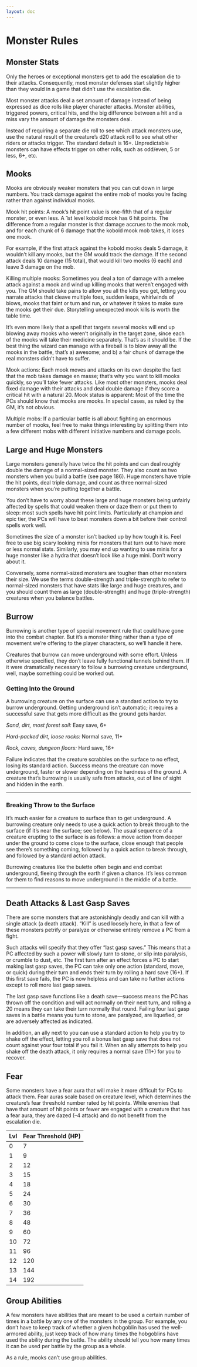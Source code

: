 ```yaml
---
layout: doc
---
```

# Monster Rules

## Monster Stats

Only the heroes or exceptional monsters get to add the escalation die to their attacks. Consequently, most monster defenses start slightly higher than they would in a game that didn’t use the escalation die.

Most monster attacks deal a set amount of damage instead of being expressed as dice rolls like player character attacks. Monster abilities, triggered powers, critical hits, and the big difference between a hit and a miss vary the amount of damage the monsters deal.

Instead of requiring a separate die roll to see which attack monsters use, use the natural result of the creature’s d20 attack roll to see what other riders or attacks trigger. The standard default is 16+. Unpredictable monsters can have effects trigger on other rolls, such as odd/even, 5 or less, 6+, etc.

## Mooks

Mooks are obviously weaker monsters that you can cut down in large numbers. You track damage against the entire mob of mooks you’re facing rather than against individual mooks.

Mook hit points: A mook’s hit point value is one-fifth that of a regular monster, or even less. A 1st level kobold mook has 6 hit points. The difference from a regular monster is that damage accrues to the mook mob, and for each chunk of 6 damage that the kobold mook mob takes, it loses one mook.

For example, if the first attack against the kobold mooks deals 5 damage, it wouldn’t kill any mooks, but the GM would track the damage. If the second attack deals 10 damage (15 total), that would kill two mooks (6 each) and leave 3 damage on the mob.

Killing multiple mooks: Sometimes you deal a ton of damage with a melee attack against a mook and wind up killing mooks that weren’t engaged with you. The GM should take pains to allow you all the kills you get, letting you narrate attacks that cleave multiple foes, sudden leaps, whirlwinds of blows, mooks that faint or turn and run, or whatever it takes to make sure the mooks get their due. Storytelling unexpected mook kills is worth the table time.

It’s even more likely that a spell that targets several mooks will end up blowing away mooks who weren’t originally in the target zone, since each of the mooks will take their medicine separately. That’s as it should be. If the best thing the wizard can manage with a fireball is to blow away all the mooks in the battle, that’s a) awesome; and b) a fair chunk of damage the real monsters didn’t have to suffer.

Mook actions: Each mook moves and attacks on its own despite the fact that the mob takes damage en masse; that’s why you want to kill mooks quickly, so you’ll take fewer attacks. Like most other monsters, mooks deal fixed damage with their attacks and deal double damage if they score a critical hit with a natural 20. Mook status is apparent: Most of the time the PCs should know that mooks are mooks. In special cases, as ruled by the GM, it’s not obvious.

Multiple mobs: If a particular battle is all about fighting an enormous number of mooks, feel free to make things interesting by splitting them into a few different mobs with different initiative numbers and damage pools.

## Large and Huge Monsters

Large monsters generally have twice the hit points and can deal roughly double the damage of a normal-sized monster. They also count as two monsters when you build a battle (see page 186). Huge monsters have triple the hit points, deal triple damage, and count as three normal-sized monsters when you’re putting together a battle.

You don’t have to worry about these large and huge monsters being unfairly affected by spells that could weaken them or daze them or put them to sleep: most such spells have hit point limits. Particularly at champion and epic tier, the PCs will have to beat monsters down a bit before their control spells work well.

Sometimes the size of a monster isn’t backed up by how tough it is. Feel free to use big scary looking minis for monsters that turn out to have more or less normal stats. Similarly, you may end up wanting to use minis for a huge monster like a hydra that doesn’t look like a huge mini. Don’t worry about it.

Conversely, some normal-sized monsters are tougher than other monsters their size. We use the terms double-strength and triple-strength to refer to normal-sized monsters that have stats like large and huge creatures, and you should count them as large (double-strength) and huge (triple-strength) creatures when you balance battles.

## Burrow

Burrowing is another type of special movement rule that could have gone into the combat chapter. But it’s a monster thing rather than a type of movement we’re offering to the player characters, so we’ll handle it here.

Creatures that burrow can move underground with some effort. Unless otherwise specified, they don’t leave fully functional tunnels behind them. If it were dramatically necessary to follow a burrowing creature underground, well, maybe something could be worked out.

### Getting Into the Ground

A burrowing creature on the surface can use a standard action to try to burrow underground. Getting underground isn’t automatic; it requires a successful save that gets more difficult as the ground gets harder.

_Sand, dirt, most forest soil:_ Easy save, 6+

_Hard-packed dirt, loose rocks:_ Normal save, 11+

_Rock, caves, dungeon floors:_ Hard save, 16+

Failure indicates that the creature scrabbles on the surface to no effect, losing its standard action. Success means the creature can move underground, faster or slower depending on the hardness of the ground. A creature that’s burrowing is usually safe from attacks, out of line of sight and hidden in the earth.

---

### Breaking Throw to the Surface

It’s much easier for a creature to surface than to get underground. A burrowing creature only needs to use a quick action to break through to the surface (if it’s near the surface; see below). The usual sequence of a creature erupting to the surface is as follows: a move action from deeper under the ground to come close to the surface, close enough that people see there’s something coming, followed by a quick action to break through, and followed by a standard action attack.

Burrowing creatures like the bulette often begin and end combat underground, fleeing through the earth if given a chance. It’s less common for them to find reasons to move underground in the middle of a battle.

---

## Death Attacks & Last Gasp Saves

There are some monsters that are astonishingly deadly and can kill with a single attack (a death attack). “Kill” is used loosely here, in that a few of these monsters petrify or paralyze or otherwise entirely remove a PC from a fight.

Such attacks will specify that they offer “last gasp saves.” This means that a PC affected by such a power will slowly turn to stone, or slip into paralysis, or crumble to dust, etc. The first turn after an effect forces a PC to start making last gasp saves, the PC can take only one action (standard, move, or quick) during their turn and ends their turn by rolling a hard save (16+). If this first save fails, the PC is now helpless and can take no further actions except to roll more last gasp saves.

The last gasp save functions like a death save—success means the PC has thrown off the condition and will act normally on their next turn, and rolling a 20 means they can take their turn normally that round. Failing four last gasp saves in a battle means you turn to stone, are paralyzed, are liquefied, or are adversely affected as indicated.

In addition, an ally next to you can use a standard action to help you try to shake off the effect, letting you roll a bonus last gasp save that does not count against your four total if you fail it. When an ally attempts to help you shake off the death attack, it only requires a normal save (11+) for you to recover.

## Fear

Some monsters have a fear aura that will make it more difficult for PCs to attack them. Fear auras scale based on creature level, which determines the creature’s fear threshold number rated by hit points. While enemies that have that amount of hit points or fewer are engaged with a creature that has a fear aura, they are dazed (–4 attack) and do not benefit from the escalation die.

| Lvl | Fear Threshold (HP) |
| --- | --- |
| 0 | 7 |
| 1 | 9 |
| 2 | 12 |
| 3 | 15 |
| 4 | 18 |
| 5 | 24 |
| 6 | 30 |
| 7 | 36 |
| 8 | 48 |
| 9 | 60 |
| 10 | 72 |
| 11 | 96 |
| 12 | 120 |
| 13 | 144 |
| 14 | 192 |

## Group Abilities

A few monsters have abilities that are meant to be used a certain number of times in a battle by any one of the monsters in the group. For example, you don’t have to keep track of whether a given hobgoblin has used the well-armored ability, just keep track of how many times the hobgoblins have used the ability during the battle. The ability should tell you how many times it can be used per battle by the group as a whole.

As a rule, mooks can’t use group abilities.
